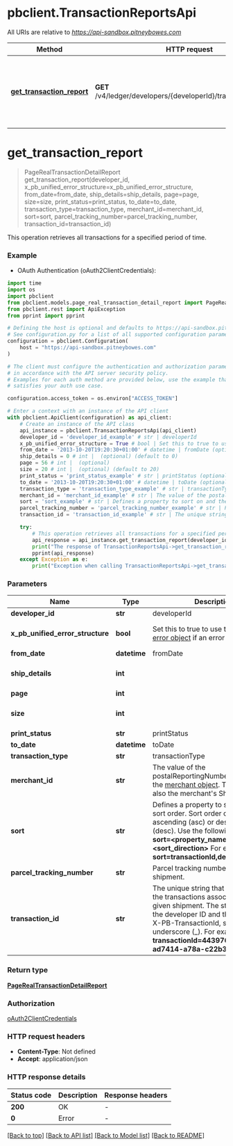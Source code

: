 # pbclient.TransactionReportsApi

All URIs are relative to *https://api-sandbox.pitneybowes.com*

Method | HTTP request | Description
------------- | ------------- | -------------
[**get_transaction_report**](TransactionReportsApi.md#get_transaction_report) | **GET** /v4/ledger/developers/{developerId}/transactions/reports | This operation retrieves all transactions for a specified period of time.


# **get_transaction_report**
> PageRealTransactionDetailReport get_transaction_report(developer_id, x_pb_unified_error_structure=x_pb_unified_error_structure, from_date=from_date, ship_details=ship_details, page=page, size=size, print_status=print_status, to_date=to_date, transaction_type=transaction_type, merchant_id=merchant_id, sort=sort, parcel_tracking_number=parcel_tracking_number, transaction_id=transaction_id)

This operation retrieves all transactions for a specified period of time.

### Example

* OAuth Authentication (oAuth2ClientCredentials):
```python
import time
import os
import pbclient
from pbclient.models.page_real_transaction_detail_report import PageRealTransactionDetailReport
from pbclient.rest import ApiException
from pprint import pprint

# Defining the host is optional and defaults to https://api-sandbox.pitneybowes.com
# See configuration.py for a list of all supported configuration parameters.
configuration = pbclient.Configuration(
    host = "https://api-sandbox.pitneybowes.com"
)

# The client must configure the authentication and authorization parameters
# in accordance with the API server security policy.
# Examples for each auth method are provided below, use the example that
# satisfies your auth use case.

configuration.access_token = os.environ["ACCESS_TOKEN"]

# Enter a context with an instance of the API client
with pbclient.ApiClient(configuration) as api_client:
    # Create an instance of the API class
    api_instance = pbclient.TransactionReportsApi(api_client)
    developer_id = 'developer_id_example' # str | developerId
    x_pb_unified_error_structure = True # bool | Set this to true to use the standard [error object](https://shipping.pitneybowes.com/reference/error-object.html#standard-error-object) if an error occurs. (optional) (default to True)
    from_date = '2013-10-20T19:20:30+01:00' # datetime | fromDate (optional)
    ship_details = 0 # int |  (optional) (default to 0)
    page = 56 # int |  (optional)
    size = 20 # int |  (optional) (default to 20)
    print_status = 'print_status_example' # str | printStatus (optional)
    to_date = '2013-10-20T19:20:30+01:00' # datetime | toDate (optional)
    transaction_type = 'transaction_type_example' # str | transactionType (optional)
    merchant_id = 'merchant_id_example' # str | The value of the postalReportingNumber element in the [merchant object](https://shipping.pitneybowes.com/reference/resource-objects.html). This value is also the merchant's Shipper ID. (optional)
    sort = 'sort_example' # str | Defines a property to sort on and the sort order. Sort order can be ascending (asc) or descending (desc). Use the following form-  * **sort=<property_name>,<sort_direction>** For example- **sort=transactionId,desc**  (optional)
    parcel_tracking_number = 'parcel_tracking_number_example' # str | Parcel tracking number of the shipment. (optional)
    transaction_id = 'transaction_id_example' # str | The unique string that identifies all the transactions associated with a given shipment. The string comprises the developer ID and the shipment's X-PB-TransactionId, separated by an underscore (_). For example-  * **transactionId=44397664_ad5aa07-ad7414-a78a-c22b3** (optional)

    try:
        # This operation retrieves all transactions for a specified period of time.
        api_response = api_instance.get_transaction_report(developer_id, x_pb_unified_error_structure=x_pb_unified_error_structure, from_date=from_date, ship_details=ship_details, page=page, size=size, print_status=print_status, to_date=to_date, transaction_type=transaction_type, merchant_id=merchant_id, sort=sort, parcel_tracking_number=parcel_tracking_number, transaction_id=transaction_id)
        print("The response of TransactionReportsApi->get_transaction_report:\n")
        pprint(api_response)
    except Exception as e:
        print("Exception when calling TransactionReportsApi->get_transaction_report: %s\n" % e)
```



### Parameters

Name | Type | Description  | Notes
------------- | ------------- | ------------- | -------------
 **developer_id** | **str**| developerId | 
 **x_pb_unified_error_structure** | **bool**| Set this to true to use the standard [error object](https://shipping.pitneybowes.com/reference/error-object.html#standard-error-object) if an error occurs. | [optional] [default to True]
 **from_date** | **datetime**| fromDate | [optional] 
 **ship_details** | **int**|  | [optional] [default to 0]
 **page** | **int**|  | [optional] 
 **size** | **int**|  | [optional] [default to 20]
 **print_status** | **str**| printStatus | [optional] 
 **to_date** | **datetime**| toDate | [optional] 
 **transaction_type** | **str**| transactionType | [optional] 
 **merchant_id** | **str**| The value of the postalReportingNumber element in the [merchant object](https://shipping.pitneybowes.com/reference/resource-objects.html). This value is also the merchant&#39;s Shipper ID. | [optional] 
 **sort** | **str**| Defines a property to sort on and the sort order. Sort order can be ascending (asc) or descending (desc). Use the following form-  * **sort&#x3D;&lt;property_name&gt;,&lt;sort_direction&gt;** For example- **sort&#x3D;transactionId,desc**  | [optional] 
 **parcel_tracking_number** | **str**| Parcel tracking number of the shipment. | [optional] 
 **transaction_id** | **str**| The unique string that identifies all the transactions associated with a given shipment. The string comprises the developer ID and the shipment&#39;s X-PB-TransactionId, separated by an underscore (_). For example-  * **transactionId&#x3D;44397664_ad5aa07-ad7414-a78a-c22b3** | [optional] 

### Return type

[**PageRealTransactionDetailReport**](PageRealTransactionDetailReport.md)

### Authorization

[oAuth2ClientCredentials](../README.md#oAuth2ClientCredentials)

### HTTP request headers

 - **Content-Type**: Not defined
 - **Accept**: application/json

### HTTP response details
| Status code | Description | Response headers |
|-------------|-------------|------------------|
**200** | OK |  -  |
**0** | Error |  -  |

[[Back to top]](#) [[Back to API list]](../README.md#documentation-for-api-endpoints) [[Back to Model list]](../README.md#documentation-for-models) [[Back to README]](../README.md)


